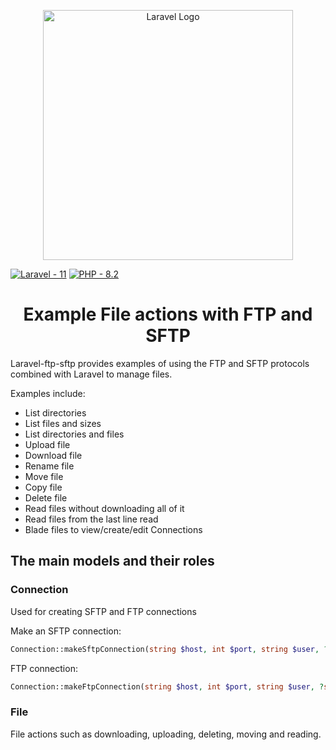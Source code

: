 <p align="center"><a href="https://laravel.com" target="_blank"><img src="https://raw.githubusercontent.com/laravel/art/master/logo-lockup/5%20SVG/2%20CMYK/1%20Full%20Color/laravel-logolockup-cmyk-red.svg" width="400" alt="Laravel Logo"></a></p>

[![Laravel - 11](https://img.shields.io/badge/Laravel-11-red)]()
[![PHP - 8.2](https://img.shields.io/badge/PHP-8.2-purple.svg)]()


<h1 align="center">Example File actions with FTP and SFTP</h1>

Laravel-ftp-sftp provides examples of using the FTP and SFTP protocols combined with Laravel to manage files.

Examples include:

- List directories
- List files and sizes
- List directories and files
- Upload file
- Download file
- Rename file
- Move file
- Copy file
- Delete file
- Read files without downloading all of it
- Read files from the last line read
- Blade files to view/create/edit Connections


<h2>The main models and their roles</h2>

<h3>Connection</h3>
Used for creating SFTP and FTP connections

Make an SFTP connection:

```php
Connection::makeSftpConnection(string $host, int $port, string $user, ?string $password = '', int $timeout = 8, ?string $key = ''): ?SFTP
```

FTP connection:
```php
Connection::makeFtpConnection(string $host, int $port, string $user, ?string $password = '', int $timeout = 8): ?\FTP\Connection
```



<h3>File</h3>
File actions such as downloading, uploading, deleting, moving and reading.
